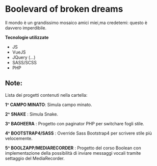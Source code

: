# Boolevard of broken dreams

Il mondo è un grandissimo mosaico amici miei,ma credetemi: questo è davvero imperdibile.

**Tecnologie utilizzate**

- JS
- VueJS
- JQuery (...)
- SASS/SCSS
- PHP

## Note:

Lista dei progetti contenuti nella cartella:

**1^ CAMPO MINATO**: Simula campo minato.

**2^ SNAKE** : Simula Snake.

**3^ BAGHEERA** : Progetto con paginator PHP per switchare fogli stile.

**4^ BOOTSTRAP4/SASS** : Override Sass Bootstrap4 per scrivere stile più velocemente.

**5^ BOOLZAPP/MEDIARECORDER** : Progetto del corso Boolean con implementazione della possibilità di inviare messaggi vocali tramite settaggio del MediaRecorder.


<!-- _Elleh_ :espressione di stizza cui mi lascio andare qualcosa non va nel codice

![Screenshot](ibra.jpg) :reazione quando riesco

```php  

<?php

echo "questo è un codice php!";

?>

```
